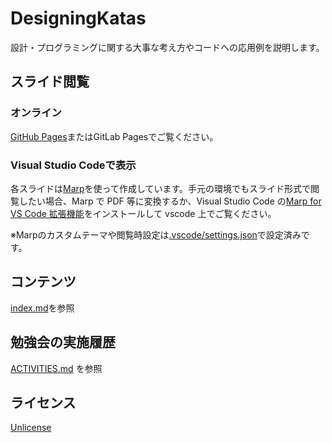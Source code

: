 # DesigningKatas

設計・プログラミングに関する大事な考え方やコードへの応用例を説明します。

## スライド閲覧

### オンライン

[GitHub Pages](https://hirohitokato.github.io/DesigningKatas/)またはGitLab Pagesでご覧ください。

### Visual Studio Codeで表示

各スライドは[Marp](https://marp.app/)を使って作成しています。手元の環境でもスライド形式で閲覧したい場合、Marp で PDF 等に変換するか、Visual Studio Code の[Marp for VS Code 拡張機能](https://marketplace.visualstudio.com/items?itemName=marp-team.marp-vscode)をインストールして vscode 上でご覧ください。

※Marpのカスタムテーマや閲覧時設定は[.vscode/settings.json](.vscode/settings.json)で設定済みです。

## コンテンツ

[index.md](./index.md)を参照

## 勉強会の実施履歴

[ACTIVITIES.md](./ACTIVITIES.md) を参照

## ライセンス

[Unlicense](./LICENSE)
